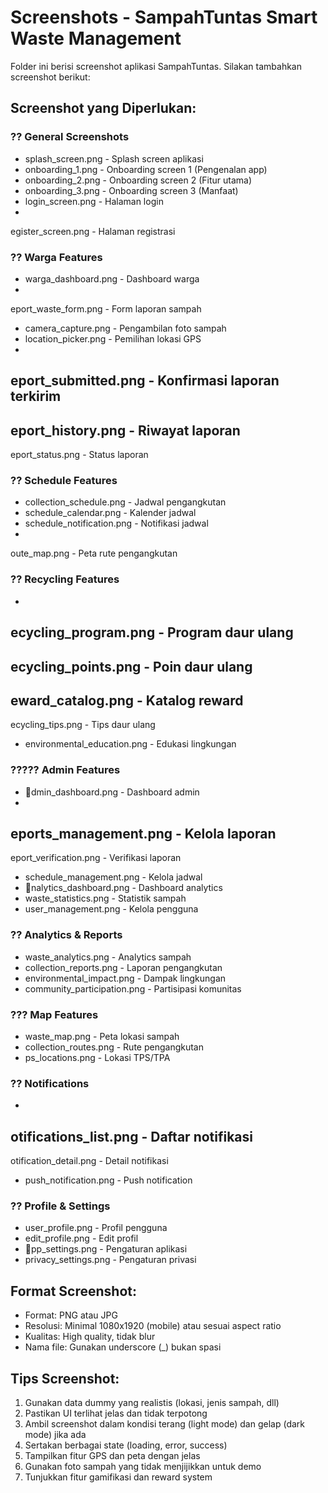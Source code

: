 # Screenshots - SampahTuntas Smart Waste Management

Folder ini berisi screenshot aplikasi SampahTuntas. Silakan tambahkan screenshot berikut:

## Screenshot yang Diperlukan:

### ?? General Screenshots
- splash_screen.png - Splash screen aplikasi
- onboarding_1.png - Onboarding screen 1 (Pengenalan app)
- onboarding_2.png - Onboarding screen 2 (Fitur utama)
- onboarding_3.png - Onboarding screen 3 (Manfaat)
- login_screen.png - Halaman login
- egister_screen.png - Halaman registrasi

### ?? Warga Features
- warga_dashboard.png - Dashboard warga
- eport_waste_form.png - Form laporan sampah
- camera_capture.png - Pengambilan foto sampah
- location_picker.png - Pemilihan lokasi GPS
- eport_submitted.png - Konfirmasi laporan terkirim
- eport_history.png - Riwayat laporan
- eport_status.png - Status laporan

### ?? Schedule Features
- collection_schedule.png - Jadwal pengangkutan
- schedule_calendar.png - Kalender jadwal
- schedule_notification.png - Notifikasi jadwal
- oute_map.png - Peta rute pengangkutan

### ?? Recycling Features
- ecycling_program.png - Program daur ulang
- ecycling_points.png - Poin daur ulang
- eward_catalog.png - Katalog reward
- ecycling_tips.png - Tips daur ulang
- environmental_education.png - Edukasi lingkungan

### ????? Admin Features
- dmin_dashboard.png - Dashboard admin
- eports_management.png - Kelola laporan
- eport_verification.png - Verifikasi laporan
- schedule_management.png - Kelola jadwal
- nalytics_dashboard.png - Dashboard analytics
- waste_statistics.png - Statistik sampah
- user_management.png - Kelola pengguna

### ?? Analytics & Reports
- waste_analytics.png - Analytics sampah
- collection_reports.png - Laporan pengangkutan
- environmental_impact.png - Dampak lingkungan
- community_participation.png - Partisipasi komunitas

### ??? Map Features
- waste_map.png - Peta lokasi sampah
- collection_routes.png - Rute pengangkutan
- 	ps_locations.png - Lokasi TPS/TPA

### ?? Notifications
- 
otifications_list.png - Daftar notifikasi
- 
otification_detail.png - Detail notifikasi
- push_notification.png - Push notification

### ?? Profile & Settings
- user_profile.png - Profil pengguna
- edit_profile.png - Edit profil
- pp_settings.png - Pengaturan aplikasi
- privacy_settings.png - Pengaturan privasi

## Format Screenshot:
- Format: PNG atau JPG
- Resolusi: Minimal 1080x1920 (mobile) atau sesuai aspect ratio
- Kualitas: High quality, tidak blur
- Nama file: Gunakan underscore (_) bukan spasi

## Tips Screenshot:
1. Gunakan data dummy yang realistis (lokasi, jenis sampah, dll)
2. Pastikan UI terlihat jelas dan tidak terpotong
3. Ambil screenshot dalam kondisi terang (light mode) dan gelap (dark mode) jika ada
4. Sertakan berbagai state (loading, error, success)
5. Tampilkan fitur GPS dan peta dengan jelas
6. Gunakan foto sampah yang tidak menjijikkan untuk demo
7. Tunjukkan fitur gamifikasi dan reward system
